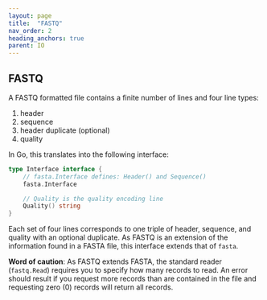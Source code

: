 ```yaml
---
layout: page
title:  "FASTQ"
nav_order: 2
heading_anchors: true
parent: IO
---
```


## FASTQ

A FASTQ formatted file contains a finite number of lines and four line types:

1. header
2. sequence
3. header duplicate (optional)
4. quality

In Go, this translates into the following interface:

```go
type Interface interface {
	// fasta.Interface defines: Header() and Sequence()
	fasta.Interface

	// Quality is the quality encoding line
	Quality() string
}
```

Each set of four lines corresponds to one triple of header, sequence, and quality with an optional duplicate.
As FASTQ is an extension of the information found in a FASTA file, this interface extends that of `fasta`.

**Word of caution**: As FASTQ extends FASTA, the standard reader (`fastq.Read`) requires you to specify how many records to read.
An error should result if you request more records than are contained in the file and requesting zero (0) records will return all records.

